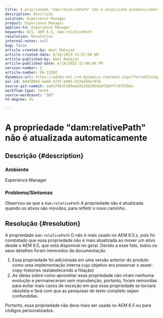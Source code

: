 ```yaml
---
title: A propriedade "dam:relativePath" não é atualizada automaticamente
description: Descrição
solution: Experience Manager
product: Experience Manager
applies-to: Experience Manager
keywords: KCS, AEM 6.5, dam:relativePath
resolution: Resolution
internal-notes: null
bug: false
article-created-by: Amol Mahajan
article-created-date: 6/16/2023 11:57:08 AM
article-published-by: Amol Mahajan
article-published-date: 6/16/2023 12:08:06 PM
version-number: 2
article-number: KA-22302
dynamics-url: https://adobe-ent.crm.dynamics.com/main.aspx?forceUCI=1&pagetype=entityrecord&etn=knowledgearticle&id=71837fe5-3c0c-ee11-8f6e-6045bd006704
exl-id: 0d4f89b4-eed4-4735-b001-b33a54de74f8
source-git-commit: aa6a79635380eda913ddd95da0f2b97fc975356e
workflow-type: tm+mt
source-wordcount: '167'
ht-degree: 4%

---
```


# A propriedade &quot;dam:relativePath&quot; não é atualizada automaticamente

## Descrição {#description}


### <b>Ambiente</b>

Experience Manager



### <b>Problema/Sintomas</b>

Observou-se que a `dam:relativePath` A propriedade não é atualizada quando os ativos são movidos, para refletir o novo caminho.


## Resolução {#resolution}


A propriedade `dam:relativePath` O não é mais usado no AEM 6.5.x, pois foi constatado que essa propriedade não é mais atualizada ao mover um ativo desde o AEM 6.5, que está disponível no geral. Devido a esse fato, todos os seus detalhes foram removidos da documentação.



1. Essa propriedade foi adicionada em uma versão anterior do produto como uma implementação interna cujo objetivo era preservar o asset-copy-histories (estabelecendo a filiação)
2. As ideias sobre como aproveitar essa propriedade não viram nenhuma evolução e permaneceram sem manutenção, portanto, foram removidas para evitar mais casos de exceção em que essa propriedade se tornará obsoleta e fará com que as pesquisas de texto completo sejam confundidas.


Portanto, essa propriedade não deve mais ser usada no AEM 6.5 ou para códigos personalizados.
